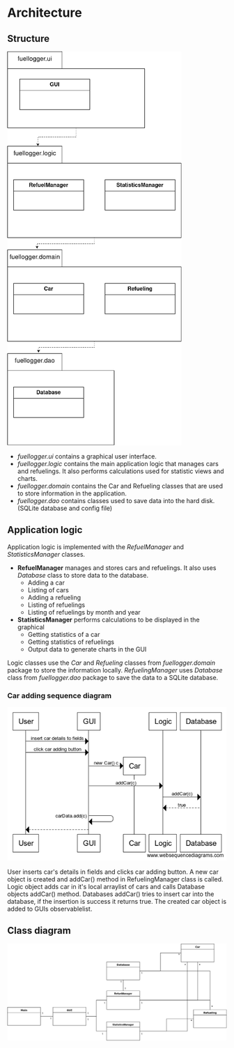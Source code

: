 # Architecture

## Structure
![package structure](packages.png)
* _fuellogger.ui_ contains a graphical user interface.
* _fuellogger.logic_ contains the main application logic that manages
cars and refuelings. It also performs calculations used for statistic
views and charts. 
* _fuellogger.domain_ contains the Car and Refueling classes that are
used to store information in the application.
* _fuellogger.dao_ contains classes used to save data into the hard
disk. (SQLite database and config file)

## Application logic
Application logic is implemented with the _RefuelManager_ and
_StatisticsManager_ classes. 
* __RefuelManager__ manages and stores cars and refuelings. It also
uses _Database_ class to store data to the database. 
	* Adding a car
	* Listing of cars
	* Adding a refueling
	* Listing of refuelings
	* Listing of refuelings by month and year
* __StatisticsManager__ performs calculations to be displayed in the
graphical 
	* Getting statistics of a car
	* Getting statistics of refuelings
	* Output data to generate charts in the GUI


Logic classes use the _Car_ and _Refueling_ classes from _fuellogger.domain_
package to store the information locally. _RefuelingManager_ uses 
_Database_ class from _fuellogger.dao_ package to save the data to a
SQLite database. 

### Car adding sequence diagram
![car adding sequence](caraddseq.png)

User inserts car's details in fields and clicks car adding button. 
A new car object is created and addCar() method in RefuelingManager
class is called. Logic object adds car in it's local arraylist of cars
and calls Database objects addCar() method. Databases addCar() tries to
insert car into the database, if the insertion is success it returns
true. The created car object is added to GUIs observablelist.

## Class diagram
![diagram](class%20diagram.png)
